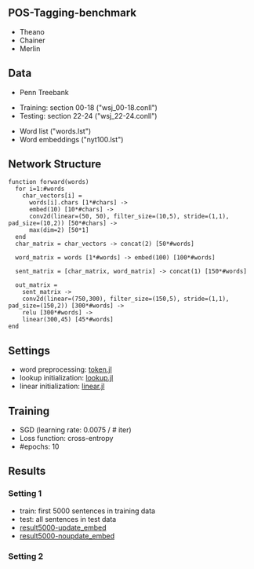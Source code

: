 ## POS-Tagging-benchmark
- Theano
- Chainer
- Merlin

## Data
* Penn Treebank
 - Training: section 00-18 ("wsj_00-18.conll")
 - Testing: section 22-24 ("wsj_22-24.conll")
* Word list ("words.lst")
* Word embeddings ("nyt100.lst")

## Network Structure
```
function forward(words)
  for i=1:#words
    char_vectors[i] =
      words[i].chars [1*#chars] ->
      embed(10) [10*#chars] ->
      conv2d(linear=(50, 50), filter_size=(10,5), stride=(1,1), pad_size=(10,2)) [50*#chars] ->
      max(dim=2) [50*1]
  end
  char_matrix = char_vectors -> concat(2) [50*#words]
  
  word_matrix = words [1*#words] -> embed(100) [100*#words]
  
  sent_matrix = [char_matrix, word_matrix] -> concat(1) [150*#words]
  
  out_matrix =
    sent_matrix ->
    conv2d(linear=(750,300), filter_size=(150,5), stride=(1,1), pad_size=(150,2)) [300*#words] ->
    relu [300*#words] ->
    linear(300,45) [45*#words]
end
```

## Settings
* word preprocessing: [token.jl](https://github.com/hshindo/Merlin.jl/blob/master/examples/postagging/token.jl)
* lookup initialization: [lookup.jl](https://github.com/hshindo/Merlin.jl/blob/master/src/functors/lookup.jl)
* linear initialization: [linear.jl](https://github.com/hshindo/Merlin.jl/blob/master/src/functors/linear.jl)

## Training
- SGD (learning rate: 0.0075 / # iter)
- Loss function: cross-entropy
- #epochs: 10

## Results
### Setting 1
* train: first 5000 sentences in training data
* test: all sentences in test data
* [result5000-update_embed]()
* [result5000-noupdate_embed]()

### Setting 2
